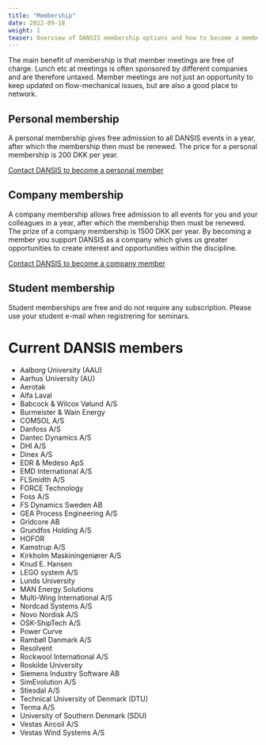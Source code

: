 ```yaml
---
title: "Membership"
date: 2022-09-18
weight: 1
teaser: Overview of DANSIS membership options and how to become a member.
---
```


The main benefit of membership is that member meetings are free of charge. Lunch etc at meetings is often sponsored by different companies and are therefore untaxed. Member meetings are not just an opportunity to keep updated on flow-mechanical issues, but are also a good place to network.

## Personal membership
A personal membership gives free admission to all DANSIS events in a year, after which the membership then must be renewed. The price for a personal membership is 200 DKK per year.

[Contact DANSIS to become a personal member](/contact/)

## Company membership
A company membership allows free admission to all events for you and your colleagues in a year, after which the membership then must be renewed. The prize of a company membership is 1500 DKK per year. By becoming a member you support DANSIS as a company which gives us greater opportunities to create interest and opportunities within the discipline.

[Contact DANSIS to become a company member](/contact/)

## Student membership
Student memberships are free and do not require any subscription. Please use your student e-mail when registrering for seminars.

# Current DANSIS members
- Aalborg University (AAU)
- Aarhus University (AU)
- Aerotak
- Alfa Laval
- Babcock & Wilcox Vølund A/S
- Burmeister & Wain Energy
- COMSOL A/S
- Danfoss A/S
- Dantec Dynamics A/S
- DHI A/S
- Dinex A/S
- EDR & Medeso ApS 
- EMD International A/S
- FLSmidth A/S
- FORCE Technology
- Foss A/S
- FS Dynamics Sweden AB
- GEA Process Engineering A/S
- Gridcore AB
- Grundfos Holding A/S
- HOFOR
- Kamstrup A/S
- Kirkholm Maskiningeniører A/S
- Knud E. Hansen
- LEGO system A/S
- Lunds University
- MAN Energy Solutions
- Multi-Wing International A/S
- Nordcad Systems A/S
- Novo Nordisk A/S
- OSK-ShipTech A/S
- Power Curve
- Rambøll Danmark A/S
- Resolvent
- Rockwool International A/S
- Roskilde University
- Siemens Industry Software AB
- SimEvolution A/S
- Stiesdal A/S
- Technical University of Denmark (DTU)
- Terma A/S
- University of Southern Denmark (SDU)
- Vestas Aircoil A/S
- Vestas Wind Systems A/S
